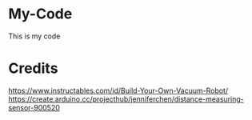 # My-Code
This is my code 

# Credits
https://www.instructables.com/id/Build-Your-Own-Vacuum-Robot/
https://create.arduino.cc/projecthub/jenniferchen/distance-measuring-sensor-900520
